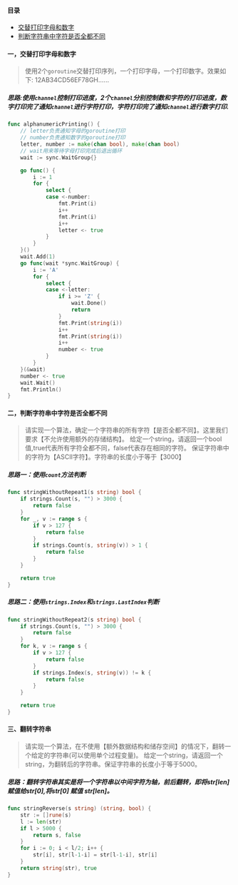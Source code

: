 #### 目录

- [交替打印字母和数字](#一交替打印字母和数字)
- [判断字符串中字符是否全都不同](#二判断字符串中字符是否全都不同)

#### 一，交替打印字母和数字
> 使用2个`goroutine`交替打印序列，一个打印字母，一个打印数字。效果如下:
> 12AB34CD56EF78GH......

##### 思路:使用`channel`控制打印进度，2个`channel`分别控制数和字符的打印进度，数字打印完了通知`channel`进行字符打印，字符打印完了通知`channel`进行数字打印.

```go
func alphanumericPrinting() {
	// letter负责通知字母的goroutine打印
	// number负责通知数字的goroutine打印
	letter, number := make(chan bool), make(chan bool)
	// wait用来等待字母打印完成后退出循环
	wait := sync.WaitGroup{}

	go func() {
		i := 1
		for {
			select {
			case <-number:
				fmt.Print(i)
				i++
				fmt.Print(i)
				i++
				letter <- true
			}
		}
	}()
	wait.Add(1)
	go func(wait *sync.WaitGroup) {
		i := 'A'
		for {
			select {
			case <-letter:
				if i >= 'Z' {
					wait.Done()
					return
				}
				fmt.Print(string(i))
				i++
				fmt.Print(string(i))
				i++
				number <- true
			}
		}
	}(&wait)
	number <- true
	wait.Wait()
	fmt.Println()
}
```

#### 二，判断字符串中字符是否全都不同

> 请实现一个算法，确定一个字符串的所有字符【是否全都不同】。这里我们要求【不允许使用额外的存储结构】。 给定一个string，请返回一个bool值,true代表所有字符全都不同，false代表存在相同的字符。 保证字符串中的字符为【ASCII字符】。字符串的长度小于等于【3000】

##### 思路一：使用`count`方法判断

```go
func stringWithoutRepeat1(s string) bool {
	if strings.Count(s, "") > 3000 {
		return false
	}
	for _, v := range s {
		if v > 127 {
			return false
		}
		if strings.Count(s, string(v)) > 1 {
			return false
		}
	}

	return true
}
```

##### 思路二：使用`strings.Index`和`strings.LastIndex`判断

```go
func stringWithoutRepeat2(s string) bool {
	if strings.Count(s, "") > 3000 {
		return false
	}
	for k, v := range s {
		if v > 127 {
			return false
		}
		if strings.Index(s, string(v)) != k {
			return false
		}
	}

	return true
}
```

#### 三、翻转字符串

> 请实现一个算法，在不使用【额外数据结构和储存空间】的情况下，翻转一个给定的字符串(可以使用单个过程变量)。
> 给定一个string，请返回一个string，为翻转后的字符串。保证字符串的长度小于等于5000。

##### 思路：翻转字符串其实是将一个字符串以中间字符为轴，前后翻转，即将str[len]赋值给str[0],将str[0] 赋值 str[len]。

```go
func stringReverse(s string) (string, bool) {
	str := []rune(s)
	l := len(str)
	if l > 5000 {
		return s, false
	}
	for i := 0; i < l/2; i++ {
		str[i], str[l-1-i] = str[l-1-i], str[i]
	}
	return string(str), true
}
```